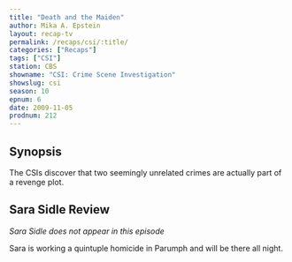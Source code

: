```yaml
---
title: "Death and the Maiden"
author: Mika A. Epstein
layout: recap-tv
permalink: /recaps/csi/:title/
categories: ["Recaps"]
tags: ["CSI"]
station: CBS
showname: "CSI: Crime Scene Investigation"
showslug: csi
season: 10
epnum: 6  
date: 2009-11-05
prodnum: 212  
---
```


## Synopsis

The CSIs discover that two seemingly unrelated crimes are actually part of a revenge plot.

## Sara Sidle Review

_Sara Sidle does not appear in this episode_

Sara is working a quintuple homicide in Parumph and will be there all night.

